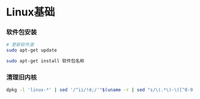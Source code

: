 # Linux基础


### 软件包安装

```bash
# 更新软件源
sudo apt-get update

sudo apt-get install 软件包名称
```


### 清理旧内核

```bash
dpkg -l 'linux-*' | sed '/^ii/!d;/'"$(uname -r | sed "s/\(.*\)-\([^0-9]\+\)/\1/")"'/d;s/^[^ ]* [^ ]* \([^ ]*\).*/\1/;/[0-9]/!d' | xargs sudo apt-get -y purge
```

